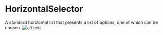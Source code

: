 # HorizontalSelector
A standard horizontal list that presents a list of options, one of which can be chosen.
![alt text](https://imgur.com/a/8yMdeA0)
